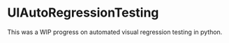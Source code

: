 # UIAutoRegressionTesting
This was a WIP progress on automated visual regression testing in python. 

